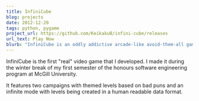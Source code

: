 ```yaml
---
title: InfiniCube
blog: projects
date: 2012-12-20
tags: python, pygame
project_url: https://github.com/KeikakuB/infini-cube/releases
url_text: Play Now
blurb: "InfiniCube is an oddly addictive arcade-like avoid-them-all game. You play White Cube, a small but agile cube, orphaned at birth, eternally chased by the cubifications of his personal demons, the Evil Cubes."
---
```

InfiniCube is the first "real" video game that I developed. I made it during the winter break of my first semester of the honours software engineering program at McGill University.

It features two campaigns with themed levels based on bad puns and an infinite mode with levels being created in a human readable data format.
